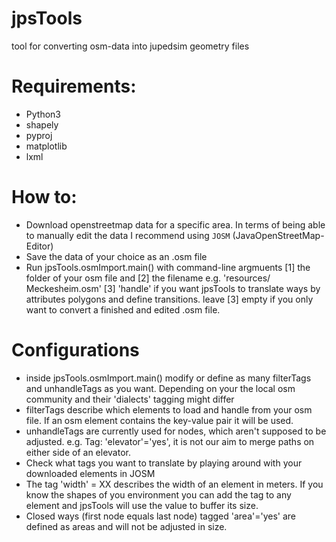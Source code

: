 # jpsTools

tool for converting osm-data into jupedsim geometry files

# Requirements:

- Python3
- shapely
- pyproj
- matplotlib
- lxml


# How to:

- Download openstreetmap data for a specific area.
  In terms of being able to manually edit the data I recommend using `JOSM` (JavaOpenStreetMap-Editor) 
- Save the data of your choice as an .osm file
- Run jpsTools.osmImport.main() with command-line argmuents
    [1] the folder of your osm file and
    [2] the filename e.g. 'resources/ Meckesheim.osm'
    [3] 'handle' if you want jpsTools to translate ways by attributes polygons and define transitions.
        leave [3] empty if you only want to convert a finished and edited .osm file.

# Configurations

- inside jpsTools.osmImport.main() modify or define as many filterTags and unhandleTags as you want.
   Depending on your the local osm community and their 'dialects' tagging might differ
- filterTags describe which elements to load and handle from your osm file.
   If an osm element contains the key-value pair it will be used.
- unhandleTags are currently used for nodes, which aren't supposed to be adjusted.
   e.g. Tag: 'elevator'='yes', it is not our aim to merge paths on either side of an elevator.
- Check what tags you want to translate by playing around with your downloaded elements in JOSM
- The tag 'width' = XX describes the width of an element in meters. If you know the shapes of you environment you can
   add the tag to any element and jpsTools will use the value to buffer its size.
- Closed ways (first node equals last node) tagged 'area'='yes' are defined as areas and will not be adjusted in size.

